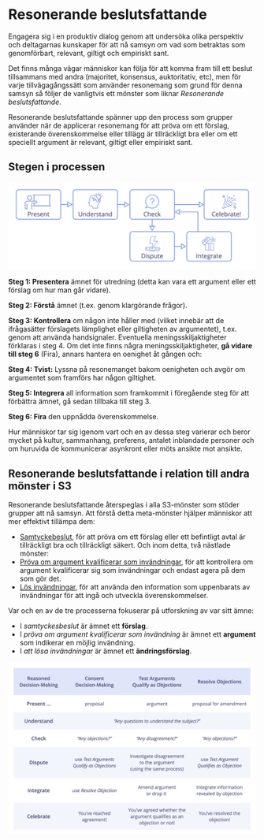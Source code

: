 # Resonerande beslutsfattande

<summary>
Engagera sig i en produktiv dialog genom att undersöka olika perspektiv och deltagarnas kunskaper för att nå samsyn om vad som betraktas som genomförbart, relevant, giltigt och empiriskt sant.
</summary>

Det finns många vägar människor kan följa för att komma fram till ett beslut tillsammans med andra (majoritet, konsensus, auktoritativ, etc), men för varje tillvägagångssätt som använder resonemang som grund för denna samsyn så följer de vanligtvis ett mönster som liknar _Resonerande beslutsfattande_.

Resonerande beslutsfattande spänner upp den process som grupper använder när de applicerar resonemang för att pröva om ett förslag, existerande överenskommelse eller tillägg är tillräckligt bra eller om ett speciellt argument är relevant, giltigt eller empiriskt sant.


## Stegen i processen

![Resonerande beslutsfattande](img/agreements/reasoned-decision-making.png)

**Steg 1: Presentera** ämnet för utredning (detta kan vara ett argument eller ett förslag om hur man går vidare).

**Steg 2: Förstå** ämnet (t.ex. genom klargörande frågor).

**Steg 3: Kontrollera** om någon inte håller med (vilket innebär att de ifrågasätter förslagets lämplighet eller giltigheten av argumentet), t.ex. genom att använda handsignaler. Eventuella meningsskiljaktigheter förklaras i steg 4. Om det inte finns några meningsskiljaktigheter, **gå vidare till steg 6** (Fira), annars hantera en oenighet åt gången och:

**Steg 4: Tvist:** Lyssna på resonemanget bakom oenigheten och avgör om argumentet som framförs har någon giltighet.

**Steg 5: Integrera** all information som framkommit i föregående steg för att förbättra ämnet, gå sedan tillbaka till steg 3.

**Steg 6: Fira** den uppnådda överenskommelse.


Hur människor tar sig igenom vart och en av dessa steg varierar och beror mycket på kultur, sammanhang, preferens, antalet inblandade personer och om huruvida de kommunicerar asynkront eller möts ansikte mot ansikte.

## Resonerande beslutsfattande i relation till andra mönster i S3

Resonerande beslutsfattande återspeglas i alla S3-mönster som stöder grupper att nå samsyn. Att förstå detta meta-mönster hjälper människor att mer effektivt tillämpa dem:

-   [Samtyckebeslut](section:consent-decision-making), för att pröva om ett förslag eller ett befintligt avtal är tillräckligt bra och tillräckligt säkert. Och inom detta, två nästlade mönster:
-   [Pröva om argument kvalificerar som invändningar](section:test-arguments-qualify-as-objections), för att kontrollera om argument kvalificerar sig som invändningar och endast agera på dem som gör det.
-   [Lös invändningar](section:resolve-objections), för att använda den information som uppenbarats av invändningar för att ingå och utveckla överenskommelser.

Var och en av de tre processerna fokuserar på utforskning av var sitt ämne:

-    I _samtyckesbeslut_ är ämnet ett **förslag**.
-    I _pröva om argument kvalificerar som invändning_ är ämnet ett **argument** som indikerar en möjlig invändning.
-    I _att lösa invändningar_ är ämnet ett **ändringsförslag**.

![Tabell: Resonerande beslutsfattande i förhållande till de andra beslutsfattande processerna i S3](img/agreements/reasoned-decision-making-table.png)

